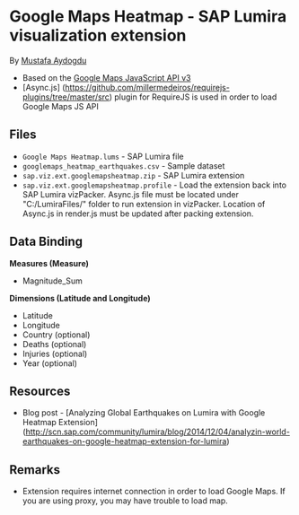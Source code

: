 Google Maps Heatmap - SAP Lumira visualization extension
=================================================
By [Mustafa Aydogdu](hscn.sap.com/people/mustafa.aydogdu)

 * Based on the [Google Maps JavaScript API v3](https://developers.google.com/maps/documentation/javascript/tutorial)
 * [Async.js] (https://github.com/millermedeiros/requirejs-plugins/tree/master/src) plugin for RequireJS is used in order to load Google Maps JS API

Files
-----------
* `Google Maps Heatmap.lums` - SAP Lumira file
* `googlemaps_heatmap_earthquakes.csv` - Sample dataset
* `sap.viz.ext.googlemapsheatmap.zip` - SAP Lumira extension
* `sap.viz.ext.googlemapsheatmap.profile` - Load the extension back into SAP Lumira vizPacker. Async.js file must be located under "C:/LumiraFiles/" folder to run extension in vizPacker. Location of Async.js in render.js must be updated after packing extension.

Data Binding
-------------------------------------------
<strong>Measures (Measure)</strong>
* Magnitude_Sum

<strong>Dimensions (Latitude and Longitude)</strong>
* Latitude
* Longitude
* Country (optional)
* Deaths (optional)
* Injuries (optional)
* Year (optional)

Resources
-----------
* Blog post - [Analyzing Global Earthquakes on Lumira with Google Heatmap Extension] (http://scn.sap.com/community/lumira/blog/2014/12/04/analyzin-world-earthquakes-on-google-heatmap-extension-for-lumira)

Remarks
-----------
* Extension requires internet connection in order to load Google Maps. If you are using proxy, you may have trouble to load map. 
